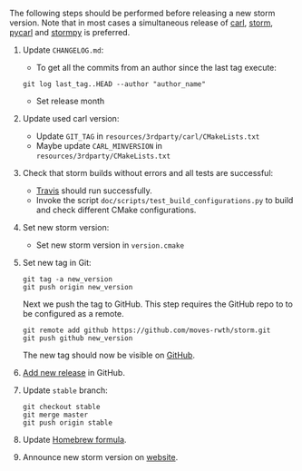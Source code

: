 The following steps should be performed before releasing a new storm version.
Note that in most cases a simultaneous release of [carl](https://github.com/smtrat/carl), [storm](https://github.com/moves-rwth/storm), [pycarl](https://github.com/moves-rwth/pycarl/) and [stormpy](https://github.com/moves-rwth/stormpy/) is preferred.

1. Update `CHANGELOG.md`:
   * To get all the commits from an author since the last tag execute:
   ```console
   git log last_tag..HEAD --author "author_name"
   ```
   * Set release month

2. Update used carl version:
   * Update `GIT_TAG` in `resources/3rdparty/carl/CMakeLists.txt`
   * Maybe update `CARL_MINVERSION` in `resources/3rdparty/CMakeLists.txt`

3. Check that storm builds without errors and all tests are successful:
   * [Travis](https://travis-ci.org/moves-rwth/storm) should run successfully.
   * Invoke the script `doc/scripts/test_build_configurations.py` to build and check different CMake configurations.

4. Set new storm version:
   * Set new storm version in `version.cmake`

5. Set new tag in Git:
   ```console
   git tag -a new_version
   git push origin new_version
   ```
   Next we push the tag to GitHub. This step requires the GitHub repo to to be configured as a remote.
   ```console
   git remote add github https://github.com/moves-rwth/storm.git
   git push github new_version
   ```
   The new tag should now be visible on [GitHub](https://github.com/moves-rwth/storm/tags).

6. [Add new release](https://github.com/moves-rwth/storm/releases/new) in GitHub.

7. Update `stable` branch:
   ```console
   git checkout stable
   git merge master
   git push origin stable
   ```

8. Update [Homebrew formula](https://github.com/moves-rwth/homebrew-storm).

9. Announce new storm version on [website](http://www.stormchecker.org/news.html).
